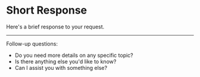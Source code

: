 # Short Response

Here's a brief response to your request.

---
Follow-up questions:
- Do you need more details on any specific topic?
- Is there anything else you'd like to know?
- Can I assist you with something else?

